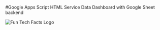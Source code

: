 #Google Apps Script HTML Service Data Dashboard with Google Sheet backend

![Fun Tech Facts Logo](https://github.com/jmclauchlan/amzn-alexa-skill-fun-tech-facts/blob/master/img/108.png?raw=true)

